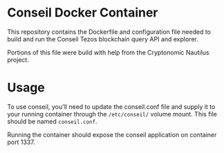 # Conseil Docker Container

This repository contains the Dockerfile and configuration file needed to build and run the Conseil Tezos blockchain query API and explorer.

Portions of this file were build with help from the Cryptonomic Nautilus project.

# Usage

To use conseil, you'll need to update the conseil.conf file and supply it to your running container through the `/etc/conseil/` volume mount.  This file should be named `conseil.conf`.

Running the container should expose the conseil application on container port 1337.

